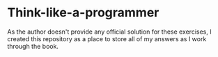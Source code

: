 # Think-like-a-programmer
As the author doesn't provide any official solution for these exercises, I created this repository as a place to store all of my answers as I work through the book.
